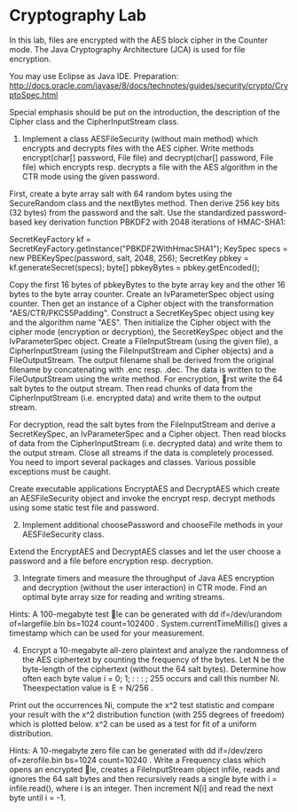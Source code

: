 # Cryptography Lab 
In this lab, files are encrypted with the AES block cipher in the Counter mode. 
The Java Cryptography Architecture (JCA) is used for file encryption. 

You may use Eclipse as Java IDE.
Preparation: http://docs.oracle.com/javase/8/docs/technotes/guides/security/crypto/CryptoSpec.html

Special emphasis should be put on the introduction, the description of the Cipher class and the
CipherInputStream class.

1. Implement a class AESFileSecurity (without main method) which encrypts and decrypts files with the AES cipher. 
Write methods encrypt(char[] password, File file) and decrypt(char[] password, File file) 
which encrypts resp. decrypts a file with the AES algorithm in the CTR mode using the given password.

First, create a byte array salt with 64 random bytes using the SecureRandom class and the nextBytes method. 
Then derive 256 key bits (32 bytes) from the password and the salt. 
Use the standardized password-based key derivation function PBKDF2 with 2048 iterations of HMAC-SHA1:

SecretKeyFactory kf = SecretKeyFactory.getInstance("PBKDF2WithHmacSHA1");
KeySpec specs = new PBEKeySpec(password, salt, 2048, 256);
SecretKey pbkey = kf.generateSecret(specs);
byte[] pbkeyBytes = pbkey.getEncoded();

Copy the first 16 bytes of pbkeyBytes to the byte array key and the other 16 bytes to the byte array counter. 
Create an IvParameterSpec object using counter. Then get an instance of a Cipher object with the transformation "AES/CTR/PKCS5Padding".
Construct a SecretKeySpec object using key and the algorithm name "AES". 
Then initialize the Cipher object with the cipher mode (encryption or decryption), the SecretKeySpec object and the IvParameterSpec object.
Create a FileInputStream (using the given file), a CipherInputStream (using the FileInputStream and Cipher objects) and a FileOutputStream. 
The output filename shall be derived from the original filename by concatenating with .enc resp. .dec. 
The data is written to the FileOutputStream using the write method. For encryption, rst write the 64 salt bytes to the output stream. Then read chunks of data from the CipherInputStream (i.e. encrypted data) and write them to the output stream. 

For decryption, read the salt bytes from the FileInputStream and derive a SecretKeySpec, an IvParameterSpec and a Cipher object. 
Then read blocks of data from the CipherInputStream (i.e. decrypted data) and write them to the output stream. Close all streams if the data is completely processed. You need to import several packages and classes. Various possible exceptions must be
caught.

Create executable applications EncryptAES and DecryptAES which create an AESFileSecurity object
and invoke the encrypt resp. decrypt methods using some static test file and password.

2. Implement additional choosePassword and chooseFile methods in your AESFileSecurity class.

Extend the EncryptAES and DecryptAES classes and let the user choose a password and a file before encryption resp. decryption.

3. Integrate timers and measure the throughput of Java AES encryption and decryption (without the user interaction) in CTR mode. 
Find an optimal byte array size for reading and writing streams.

Hints: A 100-megabyte test le can be generated with dd if=/dev/urandom of=largefile.bin bs=1024 count=102400 .
System.currentTimeMillis() gives a timestamp which can be used for your measurement.

4. Encrypt a 10-megabyte all-zero plaintext and analyze the randomness of the AES ciphertext by counting the frequency of the bytes. Let N be the byte-length of the ciphertext (without the 64 salt bytes). 
Determine how often each byte value i = 0; 1; : : : ; 255 occurs and call this number Ni. 
Theexpectation value is E = N/256 . 

Print out the occurrences Ni, compute the x^2 test statistic and compare your result with the x^2 distribution function (with 255 degrees of freedom) which is plotted below. 
x^2 can be used as a test for fit of a uniform distribution.

Hints: A 10-megabyte zero file can be generated with dd if=/dev/zero of=zerofile.bin bs=1024 count=10240 . 
Write a Frequency class which opens an encrypted le, creates a FileInputStream object infile, reads and ignores the 64 salt bytes and then recursively reads a single byte with i = infile.read(), where i is an integer. 
Then increment N[i] and read the next byte until i = -1.


